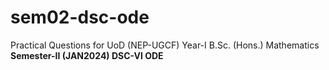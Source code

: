 # sem02-dsc-ode
Practical Questions for UoD (NEP-UGCF) Year-I B.Sc. (Hons.) Mathematics<br>
**Semester-II (JAN2024) DSC-VI ODE**
